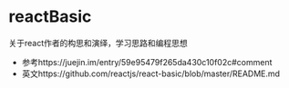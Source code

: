 # reactBasic
关于react作者的构思和演绎，学习思路和编程思想
- 参考https://juejin.im/entry/59e95479f265da430c10f02c#comment
- 英文https://github.com/reactjs/react-basic/blob/master/README.md
